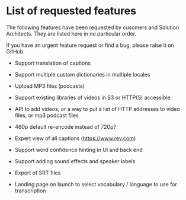 # List of requested features

The following features have been requested by cusomers and Solution Architects. They are listed here in no particular order. 

If you have an urgent feature request or find a bug, please raise it on GitHub.

- Support translation of captions

- Support multiple custom dictionaries in multiple locales

- Upload MP3 files (podcasts)

- Support existing libraries of videos in S3 or HTTP(S) accessible

- API to add videos, or a way to put a list of HTTP addresses to video files, or mp3 podcast files

- 480p default re-encode instead of 720p?

- Expert view of all captions (https://www.rev.com)

- Support word confidence hinting in UI and back end

- Support adding sound effects and speaker labels

- Export of SRT files

- Landing page on launch to select vocabulary / language to use for transcription

